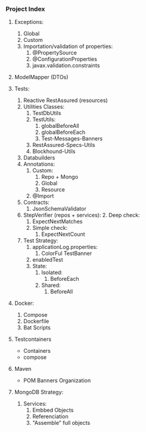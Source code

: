 ### Project Index 

1. Exceptions:
   1. Global
   2. Custom
   3. Importation/validation of properties:
      1. @PropertySource
      2. @ConfigurationProperties
      3. javax.validation.constraints
   

2. ModelMapper (DTOs)
   

3. Tests:
   1. Reactive RestAssured (resources)
   2. Utilities Classes:
      1. TestDbUtils
      2. TestUtils:
         1. globalBeforeAll
         2. globalBeforeEach
         3. Test-Messages-Banners
      3. RestAssured-Specs-Utils
      4. Blockhound-Utils
   3. Databuilders
   4. Annotations:
      1. Custom:
         1. Repo + Mongo
         2. Global
         3. Resource
      2. @Import
   5. Contracts:
      1. JsonSchemaValidator
   6. StepVerifier (repos + services):
      2. Deep check:
         1. ExpectNextMatches
      3. Simple check:
         1. ExpectNextCount
   7. Test Strategy:
      1. applicationLog.properties:
         1. ColorFul TestBanner
      2. enabledTest
      3. State:
         1. Isolated:
            1. BeforeEach
         2. Shared:
            1. BeforeAll
   

4. Docker:
   1. Compose
   2. Dockerfile
   3. Bat Scripts
   

5. Testcontainers
   * Containers
   * compose
   

6. Maven
   * POM Banners Organization


7. MongoDB Strategy:
   1. Services:
      1. Embbed Objects 
      2. Referenciation
      3. "Assemble" full objects